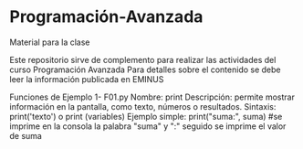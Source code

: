 # Programación-Avanzada
Material para la clase


Este repositorio sirve de complemento para realizar las actividades del curso Programación Avanzada
Para detalles sobre el contenido se debe leer la información publicada en EMINUS


Funciones de Ejemplo 1- F01.py 
Nombre: print
Descripción: permite mostrar información en la pantalla, como texto, números o resultados.
Sintaxis: print('texto') o print (variables)
Ejemplo simple: print("suma:", suma) #se imprime en la consola la palabra "suma" y ":" seguido se imprime el valor de suma
